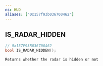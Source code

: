 ```yaml
---
ns: HUD
aliases: ["0x157f93b036700462"]
---
```

## IS_RADAR_HIDDEN

```c
// 0x157F93B036700462
bool IS_RADAR_HIDDEN();
```

```
Returns whether the radar is hidden or not
```
